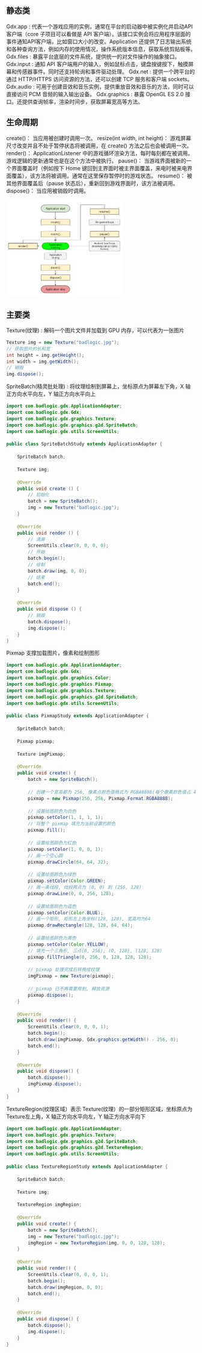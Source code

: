 ## 静态类

Gdx.app : 代表一个游戏应用的实例，通常在平台的启动器中被实例化并启动API客户端（core 子项目可以看做是 API 客户端）。该接口实例会将应用程序层面的事件通知API客户端，比如窗口大小的改变。Application 还提供了日志输出系统和各种查询方法，例如内存的使用情况，操作系统版本信息，获取系统剪贴板等。
Gdx.files : 暴露平台底层的文件系统，提供统一的对文件操作的抽象接口。
Gdx.input : 通知 API 客户端用户的输入，例如鼠标点击，键盘按键按下，触摸屏幕和传感器事件。同时还支持轮询和事件驱动处理。
Gdx.net : 提供一个跨平台的通过 HTTP/HTTPS 访问资源的方法，还可以创建 TCP 服务和客户端 sockets。
Gdx.audio : 可用于创建音效和音乐实例，提供重放音效和音乐的方法，同时可以直接访问 PCM 音频的输入输出设备。
Gdx.graphics : 暴露 OpenGL ES 2.0 接口。还提供查询帧率，渲染时间步，获取屏幕宽高等方法。

## 生命周期

create()： 当应用被创建时调用一次。
resize(int width, int height)： 游戏屏幕尺寸改变并且不处于暂停状态将被调用，在 create() 方法之后也会被调用一次。
render()： ApplicationListener 中的游戏循环渲染方法，每时每刻都在被调用。游戏逻辑的更新通常也是在这个方法中被执行。
pause()： 当游戏界面被新的一个界面覆盖时（例如按下 Home 键回到主界面时被主界面覆盖，来电时被来电界面覆盖），该方法将被调用。通常在这里保存暂停时的游戏状态。
resume()： 被其他界面覆盖后（pause 状态后），重新回到游戏界面时，该方法被调用。
dispose()： 当应用被销毁时调用。

<img src="生命周期.jpg" style="zoom:50%;" />



## 主要类



Texture(纹理) : 解码一个图片文件并加载到 GPU 内存，可以代表为一张图片

```java
Texture img = new Texture("badlogic.jpg");
// 获取图片的长和宽
int height = img.getHeight();
int width = img.getWidth();
// 销毁
img.dispose();
```



SpriteBatch(精灵批处理) : 将纹理绘制到屏幕上，坐标原点为屏幕左下角，X 轴正方向水平向左，Y 轴正方向水平向上

```java
import com.badlogic.gdx.ApplicationAdapter;
import com.badlogic.gdx.Gdx;
import com.badlogic.gdx.graphics.Texture;
import com.badlogic.gdx.graphics.g2d.SpriteBatch;
import com.badlogic.gdx.utils.ScreenUtils;

public class SpriteBatchStudy extends ApplicationAdapter {
    
	SpriteBatch batch;
    
	Texture img;
	
	@Override
	public void create () {
        // 初始化
		batch = new SpriteBatch();
		img = new Texture("badlogic.jpg");
    }

	@Override
	public void render () {
        // 清屏
		ScreenUtils.clear(0, 0, 0, 0);
        // 开始
		batch.begin();
        // 绘制
		batch.draw(img, 0, 0);
        // 结束
		batch.end();
	}
	
	@Override
	public void dispose () {
        // 销毁
		batch.dispose();
		img.dispose();
	}
}
```



 Pixmap 支撑加载图片，像素和绘制图形

```java
import com.badlogic.gdx.ApplicationAdapter;
import com.badlogic.gdx.Gdx;
import com.badlogic.gdx.graphics.Color;
import com.badlogic.gdx.graphics.Pixmap;
import com.badlogic.gdx.graphics.Texture;
import com.badlogic.gdx.graphics.g2d.SpriteBatch;
import com.badlogic.gdx.utils.ScreenUtils;

public class PixmapStudy extends ApplicationAdapter {

    SpriteBatch batch;

    Pixmap pixmap;

    Texture imgPixmap;

    @Override
    public void create() {
        batch = new SpriteBatch();
		
        // 创建一个宽高都为 256, 像素点颜色值格式为 RGBA8888(每个像素颜色值占 4 个字节) 的 Pixmap
        pixmap = new Pixmap(256, 256, Pixmap.Format.RGBA8888);

        // 设置绘图颜色为白色
        pixmap.setColor(1, 1, 1, 1);
        // 将整个 pixmap 填充为当前设置的颜色
        pixmap.fill();

        // 设置绘图颜色为红色
        pixmap.setColor(1, 0, 0, 1);
        // 画一个空心圆
        pixmap.drawCircle(64, 64, 32);

        // 设置绘图颜色为绿色
        pixmap.setColor(Color.GREEN);
        // 画一条线段, 线段两点为 (0, 0) 到 (256, 128)
        pixmap.drawLine(0, 0, 256, 128);

        // 设置绘图颜色为蓝色
        pixmap.setColor(Color.BLUE);
        // 画一个矩形, 矩形左上角坐标(128, 128), 宽高均为64
        pixmap.drawRectangle(128, 128, 64, 64);

        // 设置绘图颜色为黄色
        pixmap.setColor(Color.YELLOW);
        // 填充一个三角形, 三点(0, 256), (0, 128), (128, 128)
        pixmap.fillTriangle(0, 256, 0, 128, 128, 128);

        // pixmap 处理完成后转换成纹理
        imgPixmap = new Texture(pixmap);

        // pixmap 已不再需要用到, 释放资源
        pixmap.dispose();
    }
	
    @Override
    public void render() {
        ScreenUtils.clear(0, 0, 0, 1);
        batch.begin();
        batch.draw(imgPixmap, Gdx.graphics.getWidth() - 256, 0);
        batch.end();
    }

    @Override
    public void dispose() {
        batch.dispose();
        imgPixmap.dispose();
    }
}
```



TextureRegion(纹理区域）表示 Texture(纹理）的一部分矩形区域，坐标原点为Texture左上角，X 轴正方向水平向左，Y 轴正方向水平向下

```java
import com.badlogic.gdx.ApplicationAdapter;
import com.badlogic.gdx.graphics.Texture;
import com.badlogic.gdx.graphics.g2d.SpriteBatch;
import com.badlogic.gdx.graphics.g2d.TextureRegion;
import com.badlogic.gdx.utils.ScreenUtils;

public class TextureRegionStudy extends ApplicationAdapter {

    SpriteBatch batch;

    Texture img;

    TextureRegion imgRegion;

    @Override
    public void create() {
        batch = new SpriteBatch();
        img = new Texture("badlogic.jpg");
        imgRegion = new TextureRegion(img, 0, 0, 128, 128);
    }

    @Override
    public void render() {
        ScreenUtils.clear(0, 0, 0, 1);
        batch.begin();
        batch.draw(imgRegion, 0, 0);
        batch.end();
    }

    @Override
    public void dispose() {
        batch.dispose();
        img.dispose();
    }
}
```


